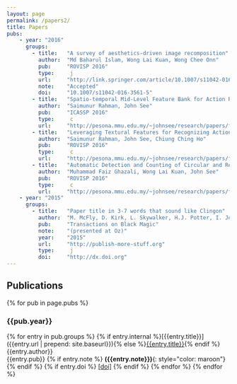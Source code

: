 ```yaml
---
layout: page
permalink: /papers2/
title: Papers
pubs:
    - year: "2016"
      groups:
	    - title:   "A survey of aesthetics-driven image recomposition"
          author:  "Md Baharul Islam, Wong Lai Kuan, Wong Chee Onn"
          pub:     "ROVISP 2016"
          type:     j
          url:     "http://link.springer.com/article/10.1007/s11042-016-3561-5"	
          note:    "Accepted"
          doi:     "10.1007/s11042-016-3561-5"	  
        - title:   "Spatio-temporal Mid-Level Feature Bank for Action Recognition in Low Quality Video"
          author:  "Saimunur Rahman, John See"
          pub:     "ICASSP 2016"
          type:     c 
		  url:     "http://pesona.mmu.edu.my/~johnsee/research/papers/files/stem_icassp16"
        - title:   "Leveraging Textural Features for Recognizing Actions in Low Quality Videos"
          author:  "Saimunur Rahman, John See, Chiung Ching Ho"
          pub:     "ROVISP 2016"
          type:     c
		  url:     "http://pesona.mmu.edu.my/~johnsee/research/papers/files/leverage_rovisp16"
        - title:   "Automatic Detection and Counting of Circular and Rectangular Steel Bars"
          author:  "Muhammad Faiz Ghazali, Wong Lai Kuan, John See"
          pub:     "ROVISP 2016"
          type:     c
		  url:     "http://pesona.mmu.edu.my/~johnsee/research/papers/files/steel_rovisp16.pdf"
    - year: "2015"
      groups:	
        - title:   "Paper title in 3-7 words that sound like Clingon"
          author:  "M. McFly, D. Kirk, L. Skywalker, H.J. Potter, I. Jones, H. Houdini" 
          pub:     "Transactions on Black Magic"
          note:    "(presented at Oz)"
          year:    "2015"
          url:     "http://publish-more-stuff.org"
          type:     j
		  doi:     "http://dx.doi.org"
---
```


## Publications

{% for pub in page.pubs %}
### {{pub.year}}
{% for entry in pub.groups %}
{% if entry.internal %}[{{entry.title}}]({{entry.url | prepend: site.baseurl}}){% else %}[{{entry.title}}]({{entry.url}}){% endif %}<br />
{{entry.author}}<br />
{{entry.pub}}
{% if entry.note %} **({{entry.note}})**{: style="color: maroon"}
{% endif %} {% if entry.doi %} [[doi]]({{entry.doi}}) {% endif %} 
{% endfor %}
{% endfor %}


